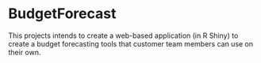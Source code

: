 # BudgetForecast

This projects intends to create a web-based application (in R Shiny) to create a budget forecasting tools that customer team members can use on their own.
